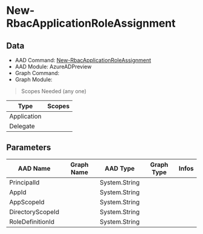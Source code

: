 # New-RbacApplicationRoleAssignment

> 

## Data

+ AAD Command: [New-RbacApplicationRoleAssignment](https://docs.microsoft.com/en-us/powershell/module/AzureADPreview/New-RbacApplicationRoleAssignment)
+ AAD Module: AzureADPreview
+ Graph Command: [](https://docs.microsoft.com/en-us/powershell/module//)
+ Graph Module: 

> Scopes Needed (any one)

|Type|Scopes|
|---|---|
|Application||
|Delegate||

## Parameters

|AAD Name|Graph Name|AAD Type|Graph Type|Infos|
|---|---|---|---|---|
|PrincipalId||System.String|||
|AppId||System.String|||
|AppScopeId||System.String|||
|DirectoryScopeId||System.String|||
|RoleDefinitionId||System.String|||


